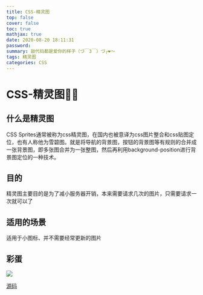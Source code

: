 ```yaml
---
title: CSS-精灵图
top: false
cover: false
toc: true
mathjax: true
date: 2020-08-20 18:11:31
password:
summary: 敲代码都是爱你的样子（づ￣3￣）づ╭❤～
tags: 精灵图
categories: CSS
---
```


# CSS-精灵图🧚‍♀️

## 什么是精灵图

CSS Sprites通常被称为css精灵图，在国内也被意译为css图片整合和css贴图定位，也有人称他为雪碧图。就是将导航的背景图，按钮的背景图等有规则的合并成一张背景图，即多张图合并为一张整图，然后再利用background-position进行背景图定位的一种技术。

## 目的

精灵图主要目的是为了减小服务器开销，本来需要请求几次的图片，只需要请求一次就可以了

## 适用的场景

适用于小图标、并不需要经常更新的图片

## 彩蛋



![](1.gif)

[源码](https://github.com/muyeyong/HTML-CSS-/tree/master/%E7%B2%BE%E7%81%B5%E5%9B%BE)

